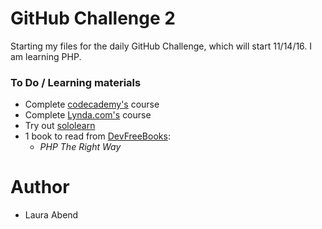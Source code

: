 # GitHub Challenge 2

Starting my files for the daily GitHub Challenge, which will start 11/14/16. I am learning PHP.

### To Do / Learning materials
- Complete [codecademy's](https://www.codecademy.com/learn) course
- Complete [Lynda.com's](https://www.lynda.com/PHP-training-tutorials/282-0.html) course
- Try out [sololearn](https://www.sololearn.com/Course/PHP/)
- 1 book to read from [DevFreeBooks](https://devfreebooks.github.io/php/):
    - *PHP The Right Way*

# Author
- Laura Abend
